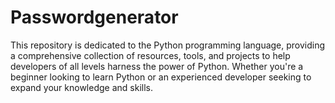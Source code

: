 # Passwordgenerator
This repository is dedicated to the Python programming language, providing a comprehensive collection of resources, tools, and projects to help developers of all levels harness the power of Python. Whether you're a beginner looking to learn Python or an experienced developer seeking to expand your knowledge and skills.
